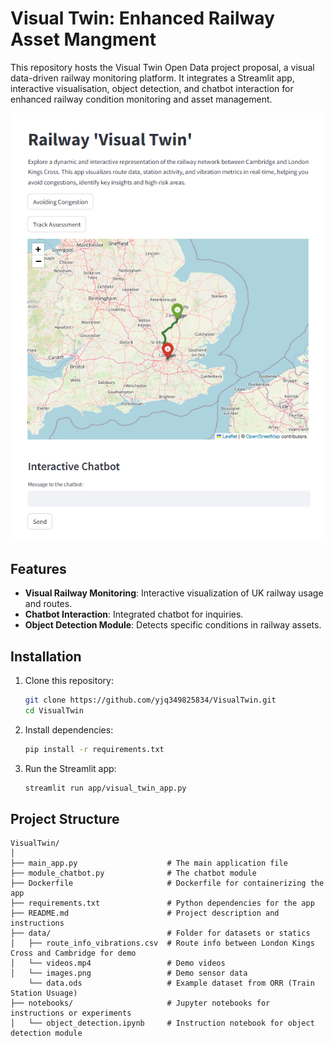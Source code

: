 # Visual Twin: Enhanced Railway Asset Mangment

This repository hosts the Visual Twin Open Data project proposal, a visual data-driven railway monitoring platform. It integrates a Streamlit app, interactive visualisation, object detection, and chatbot interaction for enhanced railway condition monitoring and asset management.

![App Screenshot](data/app_1.0.png)

## Features
- **Visual Railway Monitoring**: Interactive visualization of UK railway usage and routes.
- **Chatbot Interaction**: Integrated chatbot for inquiries.
- **Object Detection Module**: Detects specific conditions in railway assets.

## Installation
1. Clone this repository:
   ```bash
   git clone https://github.com/yjq349825834/VisualTwin.git
   cd VisualTwin

2. Install dependencies:
   ```bash
   pip install -r requirements.txt

3. Run the Streamlit app:
   ```bash
   streamlit run app/visual_twin_app.py

## Project Structure
```plaintext
VisualTwin/
│
├── main_app.py                    # The main application file
├── module_chatbot.py              # The chatbot module
├── Dockerfile                     # Dockerfile for containerizing the app
├── requirements.txt               # Python dependencies for the app
├── README.md                      # Project description and instructions
├── data/                          # Folder for datasets or statics
│   ├── route_info_vibrations.csv  # Route info between London Kings Cross and Cambridge for demo
│   └── videos.mp4                 # Demo videos
│   └── images.png                 # Demo sensor data
    └── data.ods                   # Example dataset from ORR (Train Station Usuage)
├── notebooks/                     # Jupyter notebooks for instructions or experiments
│   └── object_detection.ipynb     # Instruction notebook for object detection module
